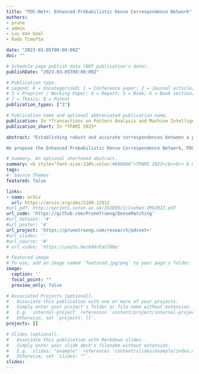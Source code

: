 ```yaml
---
title: "PDC-Net+: Enhanced Probabilistic Dense Correspondence Network"
authors:
- prune
- admin
- Luc Van Gool
- Radu Timofte

date: "2023-03-05T00:00:00Z"
doi: ""

# Schedule page publish date (NOT publication's date).
publishDate: "2023-03-05T00:00:00Z"

# Publication type.
# Legend: 0 = Uncategorized; 1 = Conference paper; 2 = Journal article;
# 3 = Preprint / Working Paper; 4 = Report; 5 = Book; 6 = Book section;
# 7 = Thesis; 8 = Patent
publication_types: ["2"]

# Publication name and optional abbreviated publication name.
publication: In *Transactions on Pattern Analysis and Machine Intelligence, TPAMI 2023*
publication_short: In *TPAMI 2023*

abstract: "Establishing robust and accurate correspondences between a pair of images is a long-standing computer vision problem with numerous applications. While classically dominated by sparse methods, emerging dense approaches offer a compelling alternative paradigm that avoids the keypoint detection step. However, dense flow estimation is often inaccurate in the case of large displacements, occlusions, or homogeneous regions. In order to apply dense methods to real-world applications, such as pose estimation, image manipulation, or 3D reconstruction, it is therefore crucial to estimate the confidence of the predicted matches.

We propose the Enhanced Probabilistic Dense Correspondence Network, PDC-Net+, capable of estimating accurate dense correspondences along with a reliable confidence map. We develop a flexible probabilistic approach that jointly learns the flow prediction and its uncertainty. In particular, we parametrize the predictive distribution as a constrained mixture model, ensuring better modelling of both accurate flow predictions and outliers. Moreover, we develop an architecture and an enhanced training strategy tailored for robust and generalizable uncertainty prediction in the context of self-supervised training. Our approach obtains state-of-the-art results on multiple challenging geometric matching and optical flow datasets. We further validate the usefulness of our probabilistic confidence estimation for the tasks of pose estimation, 3D reconstruction, image-based localization, and image retrieval."

# Summary. An optional shortened abstract.
summary: <b style="font-size:120%;color:#008080">TPAMI 2023</b><br> A method that gives you accurate dense optical flow and correspondences with robust uncertainty.
tags:
#- Source Themes
featured: false

links:
- name: arXiv
  url: https://arxiv.org/abs/2109.13912
#url_pdf: http://eprints.soton.ac.uk/352095/1/Cushen-IMV2013.pdf
url_code: 'https://github.com/PruneTruong/DenseMatching'
#url_dataset: '#'
#url_poster: '#'
url_project: 'https://prunetruong.com/research/pdcnet+'
#url_slides: ''
#url_source: '#'
# url_video: 'https://youtu.be/bX0rEaSf88o'

# Featured image
# To use, add an image named `featured.jpg/png` to your page's folder. 
image:
  caption: ''
  focal_point: ""
  preview_only: false

# Associated Projects (optional).
#   Associate this publication with one or more of your projects.
#   Simply enter your project's folder or file name without extension.
#   E.g. `internal-project` references `content/project/internal-project/index.md`.
#   Otherwise, set `projects: []`.
projects: []

# Slides (optional).
#   Associate this publication with Markdown slides.
#   Simply enter your slide deck's filename without extension.
#   E.g. `slides: "example"` references `content/slides/example/index.md`.
#   Otherwise, set `slides: ""`.
slides:
---
```



